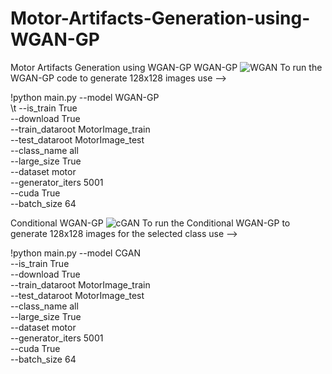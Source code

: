 # Motor-Artifacts-Generation-using-WGAN-GP
Motor Artifacts Generation using WGAN-GP
WGAN-GP
![WGAN](https://github.com/yousofsaleh25/Motor-Artifacts-Generation-using-WGAN-GP/assets/43546116/a7aaa762-d7f1-4a54-8a8b-5d7f322735bf)
To run the WGAN-GP code to generate 128x128 images use --> 

!python main.py --model WGAN-GP \
 \t               --is_train True \
                --download True \
                --train_dataroot MotorImage_train \
                --test_dataroot MotorImage_test \
                --class_name all \
                --large_size True \
                --dataset motor \
                --generator_iters 5001 \
                --cuda True \
                --batch_size 64 

Conditional WGAN-GP
![cGAN](https://github.com/yousofsaleh25/Motor-Artifacts-Generation-using-WGAN-GP/assets/43546116/206b9e34-caa1-4a6f-857d-fe05ec2465bc)
To run the Conditional WGAN-GP to generate 128x128 images for the selected class use -->

!python main.py --model CGAN \
                --is_train True \
                --download True \
                --train_dataroot MotorImage_train \
                --test_dataroot MotorImage_test \
                --class_name all \
                --large_size True \
                --dataset motor \
                --generator_iters 5001 \
                --cuda True \
                --batch_size 64 
